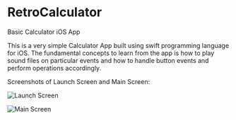 # RetroCalculator
Basic Calculator iOS App

This is a very simple Calculator App built using swift programming language for iOS. 
The fundamental concepts to learn from the app is how to play sound files on particular events and how to handle button events and perform operations accordingly.

Screenshots of Launch Screen and Main Screen:

![Launch Screen](../master/LaunchScreen.png?raw=true)


![Main Screen](../master/MainScreen.png?raw=true)
